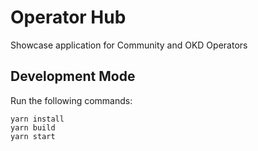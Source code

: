 # Operator Hub

Showcase application for Community and OKD Operators


## Development Mode
Run the following commands:

```
yarn install
yarn build
yarn start
```

